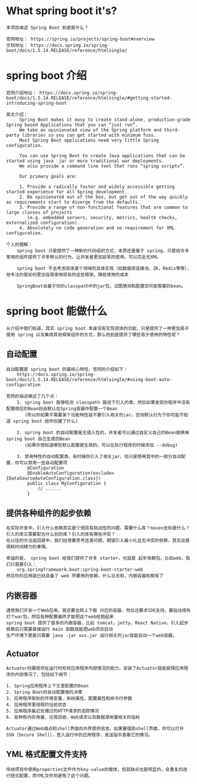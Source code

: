 # What spring boot it's?
    本项目阐述 Spring Boot 到底是什么？
    
    官网地址： https://spring.io/projects/spring-boot#overview
    文档地址： https://docs.spring.io/spring-boot/docs/1.5.14.RELEASE/reference/htmlsingle/
    

# spring boot 介绍
    官网介绍地址： https://docs.spring.io/spring-boot/docs/1.5.14.RELEASE/reference/htmlsingle/#getting-started-introducing-spring-boot
    
    英文介绍：
         Spring Boot makes it easy to create stand-alone, production-grade Spring based Applications that you can “just run”. 
         We take an opinionated view of the Spring platform and third-party libraries so you can get started with minimum fuss. 
         Most Spring Boot applications need very little Spring configuration.
         
         You can use Spring Boot to create Java applications that can be started using java -jar or more traditional war deployments.
         We also provide a command line tool that runs “spring scripts”.
         
         Our primary goals are:
         
         1. Provide a radically faster and widely accessible getting started experience for all Spring development.
         2. Be opinionated out of the box, but get out of the way quickly as requirements start to diverge from the defaults.
         3. Provide a range of non-functional features that are common to large classes of projects 
            (e.g. embedded servers, security, metrics, health checks, externalized configuration).
         4. Absolutely no code generation and no requirement for XML configuration.
         
    个人的理解：
        spring boot 只是提供了一种新的代码组织方式，本质还是基于 spring，只是给许多常用的组件提供了许多默认的行为，让开发者更加容易的使用，可以完全无XML
        
        spring boot 不去考虑具体某个领域的具体实现（如数据库连接池，ZK，Redis等等），他专注的是如何更加容易使用现有的这些框架，降低使用的成本
        
        SpringBoot会基于你的classpath中的jar包，试图猜测和配置您可能需要的bean。
    
    
# spring boot 能做什么
    从介绍中我们知道，其实 spring boot 本身没有实现具体的功能，只是提供了一种更加易于使用 spring 以及集成其他框架组件的方式，那么他到底提供了哪些易于使用的特性呢？
    
## 自动配置
    自动配置是 spring boot 的最核心特性，官网的介绍如下：
        https://docs.spring.io/spring-boot/docs/1.5.14.RELEASE/reference/htmlsingle/#using-boot-auto-configuration
        
    官网的描述阐述了几个点：
        1. spring boot 能够检测 classpath 路径下引入的类，然后如果发现你程序中没有配置相应的Bean则会默认在Spring容器中配置一个Bean
           (所以你如果不需要某个功能特性就不要引入相关的jar，否则默认行为下你可能不知道 spring boot 给你创建了什么)
           
        2. spring boot 的自动配置是无侵入性的，开发者可以通过自定义自己的Bean替换掉 spring boot 自己生成的Bean
           (如果你想知道哪些默认配置是生效的，可以在执行程序的时候添加 --debug)
        
        3. 禁用特性的自动配置类，有时候你引入了相关jar，但只是想用其中的一部分自动配置，你可以禁用一些自动配置项
            @Configuration
            @EnableAutoConfiguration(exclude={DataSourceAutoConfiguration.class})
            public class MyConfiguration {
                // ......
            }
        
## 提供各种组件的起步依赖
    在实际开发中，引入什么依赖其实是个很具有挑战性的问题，需要什么库？maven坐标是什么？引入的库又需要配合什么别的库？引入的库有哪些冲突？
    在以往的方法返回是中，我们经常要思考这类问题，期望引入最小化且无冲突的依赖，其实这是很耗时间精力的事情。

    幸运的是， spring boot 给我们提供了许多 starter，也就是 起步依赖包，比如web，我们只需要引入：
        org.springframework.boot:spring-boot-starter-web
    然后你的应用就已经具备了 web 所要用的依赖，什么日志啦，内嵌容器啦都有了


## 内嵌容器
    通常我们开发一个Web应用，我还要去网上下载 对应的容器，然后还要求IDE支持，要启动得先打个war包，然后各种配置最终才能把这个web给跑起来
    spring boot 提供了很多的内嵌容器，比如 tomcat，jetty，React Native，引入起步依赖后只需要直接运行 main 函数就能把web项目启动
    生产环境下更是只需要 java -jar xxx.jar 运行相关的jar就能启动一个web容器。


## Actuator
    Actuator则要提供在运行时检视应用程序内部情况的能力。安装了Actuator就能窥探应用程序的内部情况了，包括如下细节：
    
    1. Spring应用程序上下文里配置的Bean
    2. Spring Boot的自动配置做的决策
    3. 应用程序取到的环境变量、系统属性、配置属性和命令行参数
    4. 应用程序里线程的当前状态
    5. 应用程序最近处理过的HTTP请求的追踪情况
    6. 各种和内存用量、垃圾回收、Web请求以及数据源用量相关的指标
    
    Actuator通过Web端点和shell界面向外界提供信息。如果要借助shell界面，你可以打开SSH（Secure Shell），登入运行中的应用程序，发送指令查看它的情况。
    
## YML 格式配置文件支持
    传统项目中使用properties文件作为key-value的载体，但其缺点也是明显的。会重复的进行链式配置，而YML文件则避免了这个问题。
    
    















